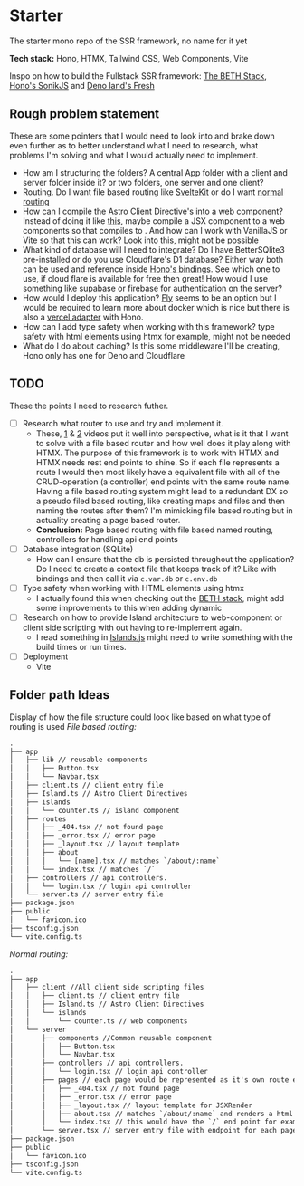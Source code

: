 # Starter

The starter mono repo of the SSR framework, no name for it yet

**Tech stack:** Hono, HTMX, Tailwind CSS, Web Components, Vite

Inspo on how to build the Fullstack SSR framework: [The BETH Stack](https://github.com/Phillip-England/bun-mpa-web-template/tree/main), [Hono's SonikJS](https://github.com/sonikjs) and [Deno land's Fresh](https://github.com/denoland/fresh)

## Rough problem statement
These are some pointers that I would need to look into and brake down even further as to better understand what I need to research, what problems I'm solving and what I would actually need to implement.

-   How am I structuring the folders? A central App folder with a client and server folder inside it? or two folders, one server and one client?
-   Routing. Do I want file based routing like [SvelteKit](https://kit.svelte.dev/docs/routing) or do I want [normal routing](https://hono.dev/api/routing#grouping)
-   How can I compile the Astro Client Directive's into a web component? Instead of doing it like [this](https://github.com/urostripunovic/hono-htmx-webcomponents/blob/main/src/index.tsx#L89-L100), maybe compile a JSX component to a web components so that <MyComponent client:load /> compiles to <client-islands src="my-component" client:load> <my-component></my-component> </client-islands>. And how can I work with VanillaJS or Vite so that this can work? Look into this, might not be possible
- What kind of database will I need to integrate? Do I have BetterSQlite3 pre-installed or do you use Cloudflare's D1 database? Either way both can be used and reference inside [Hono's bindings](https://developers.cloudflare.com/d1/examples/d1-and-hono/). See which one to use, if cloud flare is available for free then great! How would I use something like supabase or firebase for authentication on the server?
- How would I deploy this application? [Fly](https://fly.io/) seems to be an option but I would be required to learn more about docker which is nice but there is also a [vercel adapter](https://hono.dev/getting-started/vercel) with Hono.
- How can I add type safety when working with this framework? type safety with html elements using htmx for example, might not be needed
- What do I do about caching? Is this some middleware I'll be creating, Hono only has one for Deno and Cloudflare

## TODO
These the points I need to research futher.
- [ ] Research what router to use and try and implement it.
    - These, [1](https://www.youtube.com/watch?v=fYQftxb9xTg) & [2](https://www.youtube.com/watch?v=DrP8gIpwkUg&t=965s) videos put it well into perspective, what is it that I want to solve with a file based router and how well does it play along with HTMX. The purpose of this framework is to work with HTMX and HTMX needs rest end points to shine. So if each file represents a route I would then most likely have a equivalent file with all of the CRUD-operation (a controller) end points with the same route name. Having a file based routing system might lead to a redundant DX so a pseudo filed based routing, like creating maps and files and then naming the routes after them? I'm mimicking file based routing but in actuality creating a page based router.
    - **Conclusion:** Page based routing with file based named routing, controllers for handling api end points
- [ ] Database integration (SQLite)
    - How can I ensure that the db is persisted throughout the application? Do I need to create a context file that keeps track of it? Like with bindings and then call it via `c.var.db` or `c.env.db`
- [ ] Type safety when working with HTML elements using htmx
    - I actually found this when checking out the [BETH stack](https://github.com/ethanniser/beth-b2b-saas/blob/main/src/types/htmx.d.ts), might add some improvements to this when adding dynamic
- [ ] Research on how to provide Island architecture to web-component or client side scripting with out having to re-implement <client-islands src="my-components" client:load></client-islands> again.
    - I read something in [Islands.js](https://islandjs.dev/en/guide/islands-arch) might need to write something with the build times or run times.
- [ ] Deployment
    - Vite
    
## Folder path Ideas
Display of how the file structure could look like based on what type of routing is used
*File based routing:*
```txt
.
├── app
│   ├── lib // reusable components
│   │   ├── Button.tsx
│   │   └── Navbar.tsx
│   ├── client.ts // client entry file
│   ├── Island.ts // Astro Client Directives
│   ├── islands
│   │   └── counter.ts // island component
│   ├── routes
│   │   ├── _404.tsx // not found page
│   │   ├── _error.tsx // error page
│   │   ├── _layout.tsx // layout template
│   │   ├── about
│   │   │   └── [name].tsx // matches `/about/:name`
│   │   └── index.tsx // matches `/`
│   ├── controllers // api controllers.
│   │   └── login.tsx // login api controller
│   └── server.ts // server entry file
├── package.json
├── public
│   └── favicon.ico
├── tsconfig.json
└── vite.config.ts
```

*Normal routing:*
```txt
.
├── app
│   ├── client //All client side scripting files
│   │   ├── client.ts // client entry file
│   │   ├── Island.ts // Astro Client Directives
│   │   └── islands
│   │       └── counter.ts // web components
│   └── server
│       ├── components //Common reusable component
│       │   ├── Button.tsx
│       │   └── Navbar.tsx
│       ├── controllers // api controllers.
│       │   └── login.tsx // login api controller
│       ├── pages // each page would be represented as it's own route end point along with it's own HTMX operations + Web components 
│       │   ├── _404.tsx // not found page
│       │   ├── _error.tsx // error page
│       │   ├── _layout.tsx // layout template for JSXRender
│       │   ├── about.tsx // matches `/about/:name` and renders a html file that way
│       │   └── index.tsx // this would have the `/` end point for example i.e our homepage
│       └── server.tsx // server entry file with endpoint for each page
├── package.json
├── public
│   └── favicon.ico
├── tsconfig.json
└── vite.config.ts
```
